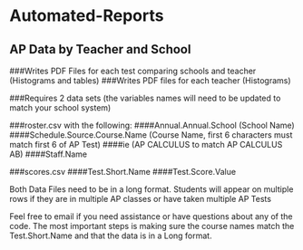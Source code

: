 # Automated-Reports

## AP Data by Teacher and School
###Writes PDF Files for each test comparing schools and teacher (Histograms and tables)
###Writes PDF files for each teacher (Histograms)

###Requires 2 data sets (the variables names will need to be updated to match your school system)

###roster.csv with the following:
####Annual.Annual.School   (School Name)
####Schedule.Source.Course.Name (Course Name, first 6 characters must match first 6 of AP Test)
####ie (AP CALCULUS to match AP CALCULUS AB)
####Staff.Name

###scores.csv
####Test.Short.Name
####Test.Score.Value


  Both Data Files need to be in a long format.  Students will appear on multiple rows if they are in multiple AP classes or have taken multiple AP Tests
  
  Feel free to email if you need assistance or have questions about any of the code.  The most important steps is making sure the course names match the Test.Short.Name and that the data is in a Long format.
